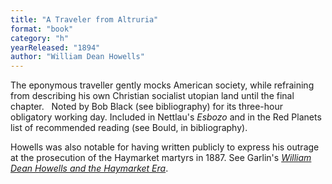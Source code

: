 ```yaml
---
title: "A Traveler from Altruria"
format: "book"
category: "h"
yearReleased: "1894"
author: "William Dean Howells"
---
```

The eponymous traveller gently mocks American society,  while refraining from describing his own Christian socialist utopian land until  the final chapter.
 
Noted by Bob Black (see bibliography) for its  three-hour obligatory working day. Included in Nettlau's _Esbozo_ and in the Red Planets list of recommended reading (see Bould, in bibliography).

Howells was also notable for having written publicly to express his outrage at the prosecution of the Haymarket martyrs in 1887. See Garlin's <a href="https://archive.org/details/WilliamDeanHowellsHaymarket/mode/2up">_William Dean Howells and the Haymarket Era_</a>.
 
